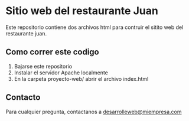 # Sitio web del restaurante Juan

Este repositorio contiene dos archivos html para contruir el sitito web del restaurante juan.

## Como correr  este codigo
1. Bajarse este repositorio
2. Instalar el servidor Apache localmente 
3. En la carpeta proyecto-web/ abrir el archivo index.html

## Contacto
Para cualquier pregunta, contactanos a desarrolleweb@miempresa.com